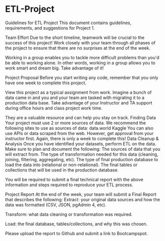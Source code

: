 # ETL-Project
Guidelines for ETL Project This document contains guidelines, requirements, and suggestions for Project 1.

Team Effort Due to the short timeline, teamwork will be crucial to the success of this project! Work closely with your team through all phases of the project to ensure that there are no surprises at the end of the week.

Working in a group enables you to tackle more difficult problems than you'd be able to working alone. In other words, working in a group allows you to work smart and dream big. Take advantage of it!

Project Proposal Before you start writing any code, remember that you only have one week to complete this project.

View this project as a typical assignment from work. Imagine a bunch of data came in and you and your team are tasked with migrating it to a production data base. Take advantage of your Instructor and TA support during office hours and class project work time.

They are a valuable resource and can help you stay on track.  Finding Data Your project must use 2 or more sources of data. We recommend the following sites to use as sources of data:   data.world   Kaggle   You can also use APIs or data scraped from the web. However, get approval from your instructor first. Again, there is only a week to complete this!  Data Cleanup &amp; Analysis Once you have identified your datasets, perform ETL on the data. Make sure to plan and document the following:   The sources of data that you will extract from.   The type of transformation needed for this data (cleaning, joining, filtering, aggregating, etc).   The type of final production database to load the data into (relational or non-relational).   The final tables or collections that will be used in the production database.   

You will be required to submit a final technical report with the above information and steps required to reproduce your ETL process.

Project Report At the end of the week, your team will submit a Final Report that describes the following:   Extract: your original data sources and how the data was formatted (CSV, JSON, pgAdmin 4, etc).

Transform: what data cleaning or transformation was required.

Load: the final database, tables/collections, and why this was chosen. 

Please upload the report to Github and submit a link to Bootcampspot.
